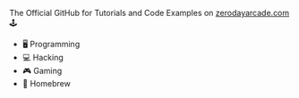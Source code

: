 The Official GitHub for Tutorials and Code Examples on <a href='https://zerodayarcade.com'>zerodayarcade.com</a> 🕹

- 🖥 Programming
- 💻 Hacking
- 🎮 Gaming
- 👾 Homebrew

<!---
ZeroDayArcade/ZeroDayArcade is a ✨ special ✨ repository because its `README.md` (this file) appears on your GitHub profile.
You can click the Preview link to take a look at your changes.
--->
